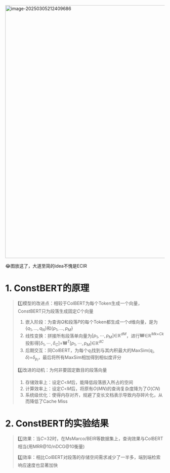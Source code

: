 <img src="https://i-blog.csdnimg.cn/direct/d2ca3bae2f6f41e8a39675ed1527bd77.png" alt="image-20250305212409686" width=800 />   

😂图放这了，大道至简的$\text{idea}$不愧是$\text{ECIR}$

# $\textbf{1. ConstBERT}$的原理

> :one:模型的改进点：相较于$\text{ColBERT}$为每个$\text{Token}$生成一个向量，$\text{ConstBERT}$只为段落生成固定$C$个向量
>
> 1. 嵌入阶段：为查询$Q$和段落$P$的每个$\text{Token}$都生成一个$d$维向量，是为$\{q_{1},\ldots,q_{N}\}$和$\{p_{1},\ldots,p_{M}\}$
> 2. 线性变换：拼接所有段落单向量为$\left[p_{1},\cdots,p_{M}\right]\text{∈}\mathbb{R}^{dM}$，进行$\mathbf{W}\text{∈}\mathbb{R}^{Mk\text{×}Ck}$投影得$\left[\delta_{1},\cdots, \delta_{C}\right]\text{=}\mathbf{W}^{T}\left[p_{1},\cdots,p_{M}\right]\text{∈}\mathbb{R}^{dC}$
> 3. 后期交互：同$\text{ColBERT}$，为每个$q_i$找到与其内积最大的$\text{MaxSim}(q_i,\delta)\text{=}\delta_{p_i}$，最后将所有$\text{MaxSim}$相加得到相似度评分
>
> :two:改进的动机：为何非要固定数目的段落向量
>
> 1. 存储效率上：设定$C\text{<}M$后，能降低段落嵌入所占的空间
> 2. 计算效率上：设定$C\text{<}M$后，将原有$O(MN)$的查询复杂度降为了$O(CN)$
> 3. 系统级优化：使得内存对齐，规避了变长文档表示导致内存碎片化，从而降低了$\text{Cache Miss}$ 

# $\textbf{2. ConstBERT}$的实验结果

> :one:效果：当$C\text{=}32$时，在$\text{MsMarco/BEIR}$等数据集上，查询效果与$\text{ColBERT}$相当(用$\text{MRR@10/nDCG@10}$衡量)
>
> :two:效率：相比$\text{ColBERT}$对段落的存储空间需求减少了一半多，端到端检索响应速度也显著加快